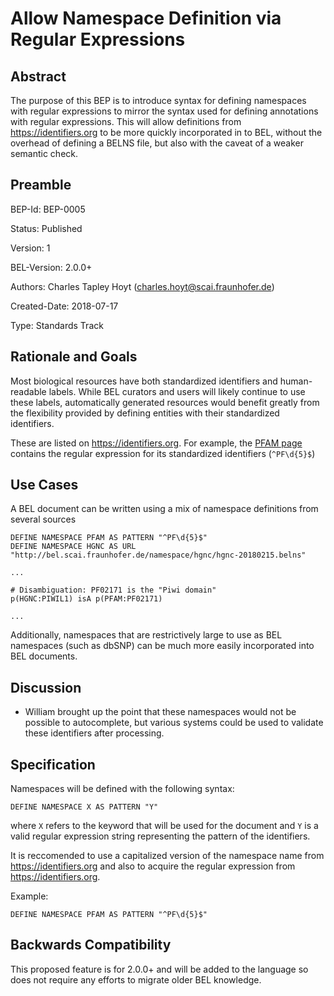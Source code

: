 # Allow Namespace Definition via Regular Expressions

## Abstract

The purpose of this BEP is to introduce syntax for defining namespaces with
regular expressions to mirror the syntax used for defining annotations with
regular expressions. This will allow definitions from https://identifiers.org
to be more quickly incorporated in to BEL, without the overhead of defining
a BELNS file, but also with the caveat of a weaker semantic check.

## Preamble

BEP-Id: BEP-0005

Status: Published

Version: 1

BEL-Version: 2.0.0+

Authors: Charles Tapley Hoyt (charles.hoyt@scai.fraunhofer.de)

Created-Date: 2018-07-17

Type: Standards Track

## Rationale and Goals

Most biological resources have both standardized identifiers and human-readable labels. While
BEL curators and users will likely continue to use these labels, automatically generated resources
would benefit greatly from the flexibility provided by defining entities with their standardized
identifiers.

These are listed on https://identifiers.org. For example, the [PFAM page](https://www.ebi.ac.uk/miriam/main/datatypes/MIR:00000028)
contains the regular expression for its standardized identifiers (`^PF\d{5}$`)

## Use Cases

A BEL document can be written using a mix of namespace definitions from several sources

```
DEFINE NAMESPACE PFAM AS PATTERN "^PF\d{5}$"
DEFINE NAMESPACE HGNC AS URL "http://bel.scai.fraunhofer.de/namespace/hgnc/hgnc-20180215.belns"

...

# Disambiguation: PF02171 is the "Piwi domain"
p(HGNC:PIWIL1) isA p(PFAM:PF02171)

...
````

Additionally, namespaces that are restrictively large to use as BEL namespaces (such as dbSNP) can be much more easily incorporated into BEL documents.

## Discussion

- William brought up the point that these namespaces would not be possible to autocomplete, but various systems could be used to validate these identifiers after processing.

## Specification

Namespaces will be defined with the following syntax:

`DEFINE NAMESPACE X AS PATTERN "Y"`

where `X` refers to the keyword that will be used for the document and `Y` is a valid
regular expression string representing the pattern of the identifiers.

It is reccomended to use a capitalized version of the namespace name from https://identifiers.org
and also to acquire the regular expression from https://identifiers.org.

Example:

`DEFINE NAMESPACE PFAM AS PATTERN "^PF\d{5}$"`

## Backwards Compatibility

This proposed feature is for 2.0.0+ and will be added to the language so does not require any efforts to migrate older BEL knowledge.
